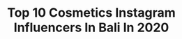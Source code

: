 ---
title: Top 10 Cosmetics Instagram Influencers In Bali In 2020
description: >-
  Find top cosmetics Instagram influencers in Bali in 2020. Most popular hashtags: #bali #beauty #makeup #fashion.
platform: Instagram
profiles:
  - username: "wirda_mansur"
    fullname: >-
      𝐖 𝐢 𝐫 𝐝 𝐚 𝐌 𝐚 𝐧 𝐬 𝐮 𝐫
    location: "Indonesia"
    followers: 2535499
    engagement: 829
    commentsToLikes: 0.007830
    id: ck0twciutevv20i19polyszmw
    verified: true
    hashtags: "#visitindonesia, #bali, #dreamday2019, #beauty"
  - username: "pipitdjatma"
    fullname: >-
      P.Money🤍
    location: "Indonesia"
    followers: 59316
    engagement: 160
    commentsToLikes: 0.013130
    id: ck5qa03epdvri0i11jg3gwd6a
    verified: false
    hashtags: "#pssb, #indonesiafashionindustry, #wonderfulindonesia, #internationalwomensday"
  - username: "e11a.02"
    fullname: >-
      ella
    location: "Indonesia"
    followers: 2540
    engagement: 2023
    commentsToLikes: 0.118341
    id: ck6uaq9ei50f60j717e5ztv6t
    verified: false
    hashtags: "#teen, #love, #fashion, #teenmodelaustralia"
  - username: "ameleaik"
    fullname: >-
      𝓜𝓮𝓵𝓵𝓮𝓪//𝙊𝙋𝙀𝙉 𝙀𝙉𝘿𝙊𝙍𝙎𝙀𝙈𝙀𝙉𝙏💌
    location: "Indonesia"
    followers: 6180
    engagement: 1063
    commentsToLikes: 0.433864
    id: ck55obtir81tv0i11pnmgotjj
    verified: false
    hashtags: "#followfollow, #brighteningserum, #koreacosmetic, #dessert"
  - username: "vridhidhamija"
    fullname: >-
      𝐕 𝐑 𝐈 𝐃 𝐇 𝐈   𝐃 𝐇 𝐀 𝐌 𝐈 𝐉 𝐀
    location: "Indonesia"
    followers: 122347
    engagement: 135
    commentsToLikes: 0.061758
    id: ck600c25tdbho0i14w2vy2yul
    verified: false
    hashtags: "#maquiagem, #givebacktopplonlist, #makeupbyme, #holifestivalcolors"
  - username: "laviim"
    fullname: >-
      Lavinia Mitel
    location: "Indonesia"
    followers: 6864
    engagement: 542
    commentsToLikes: 0.069744
    id: ck5hdmd4so7q10i11zf8mq8t8
    verified: false
    hashtags: "#heaven, #inthejungle, #makeupgiveaway, #glossylips"
  - username: "pavel_tl"
    fullname: >-
      👑 PAVEL 👑
    location: "Indonesia"
    followers: 62768
    engagement: 513
    commentsToLikes: 0.027746
    id: ck0u9stviajqr0i19editvkyy
    verified: false
    hashtags: "#fashionmen, #beautifuldestinations, #skincare, #gaymodel"
  - username: "soft_muse"
    fullname: >-
      Лана Маркина • Акварелист
    location: "Indonesia"
    followers: 6231
    engagement: 183
    commentsToLikes: 0.162015
    id: ck14ipkn3gl6e0i191vc6imxe
    verified: false
    hashtags: "#tv, #waves, #freshbouquet, #blossom"
  - username: "mrsveronicatan"
    fullname: >-
      VeronicaTan
    location: "Indonesia"
    followers: 58685
    engagement: 343
    commentsToLikes: 0.046053
    id: ck0u8y1u48itm0i192qw2ms3t
    verified: false
    hashtags: "#cantik, #bandung, #tkwsingapura, #lampung"
  - username: "caessarhito_"
    fullname: >-
      Immanuel Caesar Hito
    location: "Indonesia"
    followers: 252234
    engagement: 82
    commentsToLikes: 0.007937
    id: ck15sx7gnf9b70i193f8qm87p
    verified: false
    hashtags: "#satuataptigacinta, #seleb, #pemutihkulit, #herbalifebandung"
---